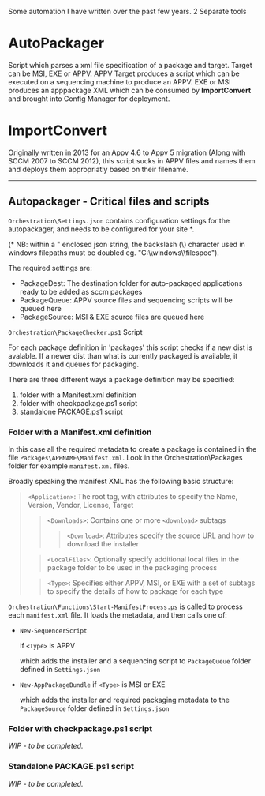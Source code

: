Some automation I have written over the past few years.
2 Separate tools

AutoPackager
=============

Script which parses a xml file specification of a package and target.
Target can be MSI, EXE or APPV.
APPV Target produces a script which can be executed on a sequencing machine to produce an APPV.
EXE or MSI produces an apppackage XML which can be consumed by **ImportConvert** and brought into Config Manager for deployment.

ImportConvert
=============

Originally written in 2013 for an Appv 4.6 to Appv 5 migration (Along with SCCM 2007 to SCCM 2012), this script sucks in APPV files and names them and deploys them appropriatly based on their filename.

---

## Autopackager - Critical files and scripts

`Orchestration\Settings.json`
contains configuration settings for the autopackager, and needs to be configured for your site *.

(* NB: within a " enclosed json string, the backslash (\\) character used in windows filepaths
must be doubled eg. "C:\\\\windows\\\\filespec").

The required settings are:
* PackageDest: The destination folder for auto-packaged applications ready to be added as sccm packages
* PackageQueue:  APPV source files and sequencing scripts will be queued here
* PackageSource:  MSI & EXE source files are queued here

`Orchestration\PackageChecker.ps1` Script

For each package definition in 'packages' this script checks if a new dist is avalable.
If a newer dist than what is currently packaged is available, it downloads it and queues for packaging.

There are three different ways a package definition may be specified:
1. folder with a Manifest.xml definition
2. folder with checkpackage.ps1 script
3. standalone PACKAGE.ps1 script

### Folder with a Manifest.xml definition

In this case all the required metadata to create a package is contained in the file `Packages\APPNAME\Manifest.xml`. Look in the Orchestration\Packages folder for example `manifest.xml` files.

Broadly speaking the manifest XML has the following basic structure:

>`<Application>`: The root tag, with attributes to specify the Name, Version, Vendor, License, Target
>
>>`<Downloads>`: Contains one or more `<download>` subtags
>>>`<Download>`: Attributes specify the source URL and how to download the installer
>
>>`<LocalFiles>`: Optionally specify additional local files in the package folder to be used in the packaging process
>
>> `<Type>`: Specifies either APPV, MSI, or EXE with a set of subtags to specify the details of how to package for each type

`Orchestration\Functions\Start-ManifestProcess.ps` is called to process each `manifest.xml` file. It loads the metadata, and then calls one of:
* `New-SequencerScript`

   if `<Type>` is APPV

   which adds the installer and a sequencing script to `PackageQueue` folder defined in `Settings.json`
* `New-AppPackageBundle` if `<Type>` is MSI or EXE

   which adds the installer and required packaging metadata to the `PackageSource` folder defined in `Settings.json`

### Folder with checkpackage.ps1 script
_WIP - to be completed._

### Standalone PACKAGE.ps1 script
_WIP - to be completed._